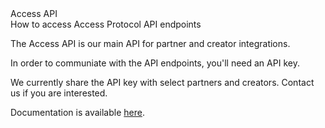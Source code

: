<div className="md-title">Access API</div>
<div className="md-description">How to access Access Protocol API endpoints</div>

The Access API is our main API for partner and creator integrations.

In order to communiate with the API endpoints, you'll need an API key.

We currently share the API key with select partners and creators. Contact us if you are interested.

Documentation is available [here](/api).
